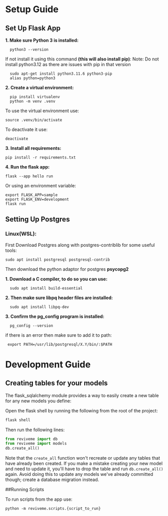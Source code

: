 # Setup Guide
## Set Up Flask App 
**1. Make sure Python 3 is installed:**

      python3 --version
      
If not install it using this command **(this will also install pip)**:
      Note: Do not install python3.12 as there are issues with pip in that version
      
      sudo apt-get install python3.11.6 python3-pip
      alias python=python3

**2. Create a virtual environment:**

      pip install virtualenv
      python -m venv .venv
      
To use the virtual environment use:

    source .venv/bin/activate
    
To deactivate it use:

    deactivate
    
**3. Install all requirements:**

    pip install -r requirements.txt
    
**4. Run the flask app:**

    flask --app hello run
Or using an environment variable:

    export FLASK_APP=sample
    export FLASK_ENV=development
    flask run

## Setting Up Postgres
### Linux(WSL):
First Download Postgres along with postgres-contriblib for some useful tools:

    sudo apt install postgresql postgresql-contrib
    
Then download the python adaptor for postgres **psycopg2**

**1.  Download a C compiler, to do so you can use:**

      sudo apt install build-essential
      
**2.  Then make sure **libpq** header files are installed:**

      sudo apt install libpq-dev
**3.  Confirm the **pg_config** program is installed:**

      pg_config --version
      
if there is an error then make sure to add it to path:

     export PATH=/usr/lib/postgresql/X.Y/bin/:$PATH

# Development Guide
## Creating tables for your models
The flask_sqlalchemy module provides a way to easily create a new table for any new models you define:

Open the flask shell by running the following from the root of the project:
```sh
flask shell
```

Then run the following lines:
```py
from reviveme import db
from reviveme import models
db.create_all()
```

Note that the `create_all` function won't recreate or update any tables that have already been created. If you make a mistake creating your new model and need to update it, you'll have to drop the table and run `db.create_all()` again. Avoid doing this to update any models we've already committed though; create a database migration instead.

##Running Scripts

To run scripts from the app use:
```
python -m reviveme.scripts.{script_to_run}
```
